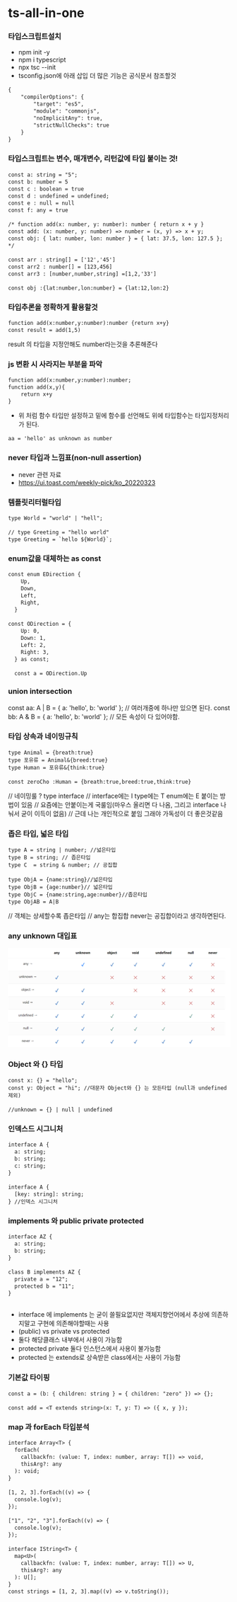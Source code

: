 # ts-all-in-one

### 타입스크립트설치

- npm init -y
- npm i typescript
- npx tsc --init
- tsconfig.json에 아래 삽입 더 많은 기능은 공식문서 참조할것

```
{
    "compilerOptions": {
        "target": "es5",
        "module": "commonjs",
        "noImplicitAny": true,
        "strictNullChecks": true
    }
}
```

### 타입스크립트는 변수, 매개변수, 리턴값에 타입 붙이는 것!

```
const a: string = "5";
const b: number = 5
const c : boolean = true
const d : undefined = undefined;
const e : null = null
const f: any = true

/* function add(x: number, y: number): number { return x + y }
const add: (x: number, y: number) => number = (x, y) => x + y;
const obj: { lat: number, lon: number } = { lat: 37.5, lon: 127.5 }; */

const arr : string[] = ['12','45']
const arr2 : number[] = [123,456]
const arr3 : [number,number,string] =[1,2,'33']

const obj :{lat:number,lon:number} = {lat:12,lon:2}
```

### 타입추론을 정확하게 활용할것

```
function add(x:number,y:number):number {return x+y}
const result = add(1,5)
```

result 의 타입을 지정안해도 number라는것을 추론해준다

### js 변환 시 사라지는 부분을 파악

```
function add(x:number,y:number):number;
function add(x,y){
    return x+y
}
```

- 위 처럼 함수 타입만 설정하고 밑에 함수를 선언해도 위에 타입함수는 타입지정처리가 된다.

```
aa = 'hello' as unknown as number
```

### never 타입과 느낌표(non-null assertion)

- never 관련 자료
- https://ui.toast.com/weekly-pick/ko_20220323

### 템플릿리터럴타입

```
type World = "world" | "hell";

// type Greeting = "hello world"
type Greeting = `hello ${World}`;
```

### enum값을 대체하는 as const

```
const enum EDirection {
    Up,
    Down,
    Left,
    Right,
  }

const ODirection = {
    Up: 0,
    Down: 1,
    Left: 2,
    Right: 3,
  } as const;

  const a = ODirection.Up
```

### union intersection

const aa: A | B = { a: 'hello', b: 'world' }; // 여러개중에 하나만 있으면 된다.
const bb: A & B = { a: 'hello', b: 'world' }; // 모든 속성이 다 있어야함.

### 타입 상속과 네이밍규칙

```
type Animal = {breath:true}
type 포유류 = Animal&{breed:true}
type Human = 포유류&{think:true}

const zeroCho :Human = {breath:true,breed:true,think:true}
```

// 네이밍룰 ? type interface
// interface에는 I type에는 T enum에는 E 붙이는 방법이 있음
// 요즘에는 안붙이는게 국룰임(마우스 올리면 다 나옴, 그리고 interface 나눠서 굳이 이득이 없음)
// 근데 나는 개인적으로 붙임 그래야 가독성이 더 좋은것같음

### 좁은 타입, 넓은 타입

```
type A = string | number; //넓은타입
type B = string; // 좁은타입
type C  = string & number; // 공집합

type ObjA = {name:string}//넓은타입
type ObjB = {age:number}// 넓은타입
type ObjC = {name:string,age:number}//좁은타입
type ObjAB = A|B
```

// 객체는 상세할수록 좁은타입
// any는 합집합 never는 공집합이라고 생각하면된다.

### any unknown 대입표

![Alt text](image.png)

### Object 와 {} 타입

```
const x: {} = "hello";
const y: Object = "hi"; //대문자 Object와 {} 는 모든타입 (null과 undefined 제외)

//unknown = {} | null | undefined
```

### 인덱스드 시그니처

```
interface A {
  a: string;
  b: string;
  c: string;
}

interface A {
  [key: string]: string;
} //인덱스 시그니처
```

### implements 와 public private protected

```
interface AZ {
  a: string;
  b: string;
}

class B implements AZ {
  private a = "12";
  protected b = "11";
}


```

- interface 에 implements 는 굳이 쓸필요없지만 객체지향언어에서 추상에 의존하지말고 구현에 의존해야할때는 사용
- (public) vs private vs protected
- 둘다 해당클래스 내부에서 사용이 가능함
- protected private 둘다 인스턴스에서 사용이 불가능함
- protected 는 extends로 상속받은 class에서는 사용이 가능함

### 기본값 타이핑

```
const a = (b: { children: string } = { children: "zero" }) => {};

const add = <T extends string>(x: T, y: T) => ({ x, y });
```

### map 과 forEach 타입분석

```
interface Array<T> {
  forEach(
    callbackfn: (value: T, index: number, array: T[]) => void,
    thisArg?: any
  ): void;
}

[1, 2, 3].forEach((v) => {
  console.log(v);
});

["1", "2", "3"].forEach((v) => {
  console.log(v);
});

interface IString<T> {
  map<U>(
    callbackfn: (value: T, index: number, array: T[]) => U,
    thisArg?: any
  ): U[];
}
const strings = [1, 2, 3].map((v) => v.toString());
```
